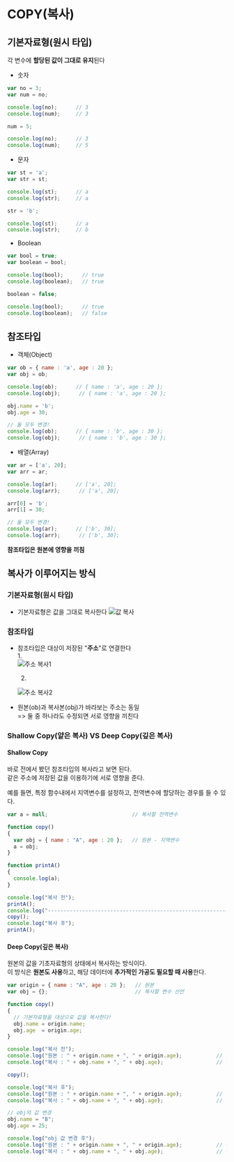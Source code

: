# COPY(복사)
## 기본자료형(원시 타입)
각 변수에 **할당된 값이 그대로 유지**된다
- 숫자
``` javascript
var no = 3;
var num = no;

console.log(no);      // 3
console.log(num);     // 3

num = 5;

console.log(no);      // 3
console.log(num);     // 5
```  
- 문자 
``` javascript
var st = 'a';
var str = st;

console.log(st);      // a
console.log(str);     // a

str = 'b';

console.log(st);      // a
console.log(str);     // b
```
- Boolean
``` javascript
var bool = true;
var boolean = bool;

console.log(bool);      // true
console.log(boolean);   // true

boolean = false;

console.log(bool);      // true
console.log(boolean);   // false
```  

## 참조타입
- 객체(Object)
``` javascript
var ob = { name : 'a', age : 20 };
var obj = ob;

console.log(ob);      // { name : 'a', age : 20 };
console.log(obj);      // { name : 'a', age : 20 };

obj.name = 'b';
obj.age = 30;

// 둘 모두 변경!
console.log(ob);      // { name : 'b', age : 30 };
console.log(obj);      // { name : 'b', age : 30 };
```
- 배열(Array)
``` javascript
var ar = ['a', 20];
var arr = ar;

console.log(ar);      // ['a', 20];
console.log(arr);      // ['a', 20];

arr[0] = 'b';
arr[1] = 30;

// 둘 모두 변경!
console.log(ar);      // ['b', 30];
console.log(arr);      // ['b', 30];
```
**참조타입은 원본에 영향을 끼침**

## 복사가 이루어지는 방식
### 기본자료형(원시 타입)
- 기본자료형은 값을 그대로 복사한다
![값 복사](https://user-images.githubusercontent.com/41990925/76972073-7302b680-6971-11ea-9e58-966e417efe2e.png)  
### 참조타입
- 참조타입은 대상이 저장된 "__주소__"로 연결한다  
  1.  
    ![주소 복사1](https://user-images.githubusercontent.com/41990925/76972747-5f0b8480-6972-11ea-8d08-d874850b7a95.png)  
    
  2.  
    ![주소 복사2](https://user-images.githubusercontent.com/41990925/76972750-603cb180-6972-11ea-84ce-a8b4f14bc8f9.png)
- 원본(ob)과 복사본(obj)가 바라보는 주소는 동일  
  => 둘 중 하나라도 수정되면 서로 영향을 끼친다
### Shallow Copy(얕은 복사)   VS   Deep Copy(깊은 복사)
#### Shallow Copy
바로 전에서 봤던 참조타입의 복사라고 보면 된다.  
같은 주소에 저장된 값을 이용하기에 서로 영향을 준다.  
  
예를 들면, 특정 함수내에서 지역변수를 설정하고, 전역변수에 할당하는 경우를 들 수 있다.
``` javascript
var a = null;                           // 복사할 전역변수

function copy()
{
  var obj = { name : "A", age : 20 };   // 원본 - 지역변수
  a = obj;
}

function printA()
{
  console.log(a);
}

console.log("복사 전");
printA();
console.log("----------------------------------------------------------");
copy();
console.log("복사 후");
printA();

```
#### Deep Copy(깊은 복사)
원본의 값을 기초자료형의 상태에서 복사하는 방식이다.  
이 방식은 **원본도 사용**하고, 해당 데이터에 **추가적인 가공도 필요할 때 사용**한다.
``` javascript
var origin = { name : "A", age : 20 };   // 원본
var obj = {};                            // 복사할 변수 선언

function copy()
{
  // 기본자료형을 대상으로 값을 복사한다!
  obj.name = origin.name;
  obj.age  = origin.age;
}

console.log("복사 전");
console.log("원본 : " + origin.name + ", " + origin.age);           // 원본 : A, 20
console.log("복사 : " + obj.name + ", " + obj.age);                 // 복사 : undefined, undefined

copy();

console.log("복사 후");
console.log("원본 : " + origin.name + ", " + origin.age);           // 원본 : A, 20
console.log("복사 : " + obj.name + ", " + obj.age);                 // 복사 : A, 20

// obj의 값 변경
obj.name = "B";
obj.age = 25;

console.log("obj 값 변경 후");
console.log("원본 : " + origin.name + ", " + origin.age);           // 원본 : A, 20
console.log("복사 : " + obj.name + ", " + obj.age);                 // 복사 : B, 25
```
